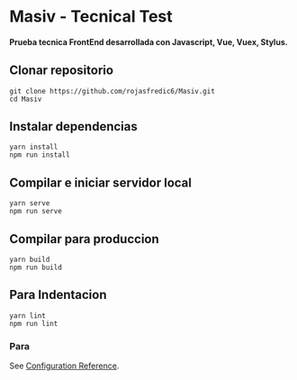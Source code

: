 # Masiv - Tecnical Test
#### Prueba tecnica FrontEnd desarrollada con Javascript, Vue, Vuex, Stylus. 

## Clonar repositorio
```
git clone https://github.com/rojasfredic6/Masiv.git
cd Masiv
```
## Instalar dependencias
```
yarn install
npm run install
```

## Compilar e iniciar servidor local
```
yarn serve
npm run serve
```

## Compilar para produccion
```
yarn build
npm run build
```

## Para Indentacion
```
yarn lint
npm run lint
```

### Para 
See [Configuration Reference](https://cli.vuejs.org/config/).

